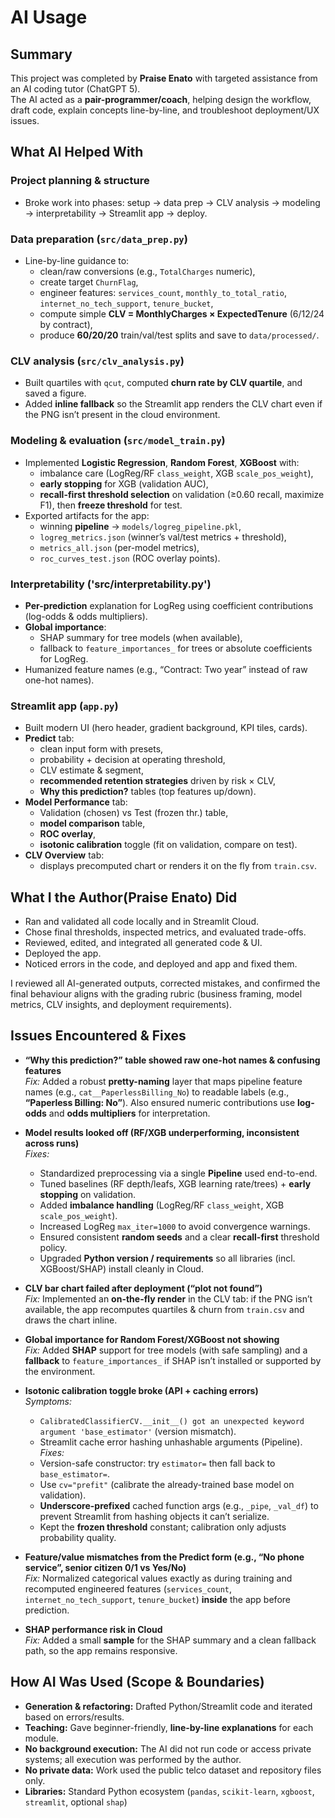 # AI Usage

## Summary

This project was completed by **Praise Enato** with targeted assistance from an AI coding tutor (ChatGPT 5).  
The AI acted as a **pair-programmer/coach**, helping design the workflow, draft code, explain concepts line-by-line, and troubleshoot deployment/UX issues.

## What AI Helped With

### Project planning & structure

- Broke work into phases: setup → data prep → CLV analysis → modeling → interpretability → Streamlit app → deploy.

### Data preparation (`src/data_prep.py`)

- Line-by-line guidance to:
  - clean/raw conversions (e.g., `TotalCharges` numeric),
  - create target `ChurnFlag`,
  - engineer features: `services_count`, `monthly_to_total_ratio`, `internet_no_tech_support`, `tenure_bucket`,
  - compute simple **CLV = MonthlyCharges × ExpectedTenure** (6/12/24 by contract),
  - produce **60/20/20** train/val/test splits and save to `data/processed/`.

### CLV analysis (`src/clv_analysis.py`)

- Built quartiles with `qcut`, computed **churn rate by CLV quartile**, and saved a figure.
- Added **inline fallback** so the Streamlit app renders the CLV chart even if the PNG isn’t present in the cloud environment.

### Modeling & evaluation (`src/model_train.py`)

- Implemented **Logistic Regression**, **Random Forest**, **XGBoost** with:
  - imbalance care (LogReg/RF `class_weight`, XGB `scale_pos_weight`),
  - **early stopping** for XGB (validation AUC),
  - **recall-first threshold selection** on validation (≥0.60 recall, maximize F1), then **freeze threshold** for test.
- Exported artifacts for the app:
  - winning **pipeline** → `models/logreg_pipeline.pkl`,
  - `logreg_metrics.json` (winner’s val/test metrics + threshold),
  - `metrics_all.json` (per-model metrics),
  - `roc_curves_test.json` (ROC overlay points).

### Interpretability ('src/interpretability.py')

- **Per-prediction** explanation for LogReg using coefficient contributions (log-odds & odds multipliers).
- **Global importance**:
  - SHAP summary for tree models (when available),
  - fallback to `feature_importances_` for trees or absolute coefficients for LogReg.
- Humanized feature names (e.g., “Contract: Two year” instead of raw one-hot names).

### Streamlit app (`app.py`)

- Built modern UI (hero header, gradient background, KPI tiles, cards).
- **Predict** tab:
  - clean input form with presets,
  - probability + decision at operating threshold,
  - CLV estimate & segment,
  - **recommended retention strategies** driven by risk × CLV,
  - **Why this prediction?** tables (top features up/down).
- **Model Performance** tab:
  - Validation (chosen) vs Test (frozen thr.) table,
  - **model comparison** table,
  - **ROC overlay**,
  - **isotonic calibration** toggle (fit on validation, compare on test).
- **CLV Overview** tab:
  - displays precomputed chart or renders it on the fly from `train.csv`.

## What I the Author(Praise Enato) Did

- Ran and validated all code locally and in Streamlit Cloud.
- Chose final thresholds, inspected metrics, and evaluated trade-offs.
- Reviewed, edited, and integrated all generated code & UI.
- Deployed the app.
- Noticed errors in the code, and deployed and app and fixed them.

I reviewed all AI-generated outputs, corrected mistakes, and confirmed the final behaviour aligns with the grading rubric (business framing, model metrics, CLV insights, and deployment requirements).

## Issues Encountered & Fixes

- **“Why this prediction?” table showed raw one-hot names & confusing features**  
  *Fix:* Added a robust **pretty-naming** layer that maps pipeline feature names (e.g., `cat__PaperlessBilling_No`) to readable labels (e.g., **“Paperless Billing: No”**). Also ensured numeric contributions use **log-odds** and **odds multipliers** for interpretation.

- **Model results looked off (RF/XGB underperforming, inconsistent across runs)**  
  *Fixes:*  
  - Standardized preprocessing via a single **Pipeline** used end-to-end.  
  - Tuned baselines (RF depth/leafs, XGB learning rate/trees) + **early stopping** on validation.  
  - Added **imbalance handling** (LogReg/RF `class_weight`, XGB `scale_pos_weight`).  
  - Increased LogReg `max_iter=1000` to avoid convergence warnings.  
  - Ensured consistent **random seeds** and a clear **recall-first** threshold policy.  
  - Upgraded **Python version / requirements** so all libraries (incl. XGBoost/SHAP) install cleanly in Cloud.

- **CLV bar chart failed after deployment (“plot not found”)**  
  *Fix:* Implemented an **on-the-fly render** in the CLV tab: if the PNG isn’t available, the app recomputes quartiles & churn from `train.csv` and draws the chart inline.

- **Global importance for Random Forest/XGBoost not showing**  
  *Fix:* Added **SHAP** support for tree models (with safe sampling) and a **fallback** to `feature_importances_` if SHAP isn’t installed or supported by the environment.

- **Isotonic calibration toggle broke (API + caching errors)**  
  *Symptoms:*  
  - `CalibratedClassifierCV.__init__() got an unexpected keyword argument 'base_estimator'` (version mismatch).  
  - Streamlit cache error hashing unhashable arguments (Pipeline).  
  *Fixes:*  
  - Version-safe constructor: try `estimator=` then fall back to `base_estimator=`.  
  - Use `cv="prefit"` (calibrate the already-trained base model on validation).  
  - **Underscore-prefixed** cached function args (e.g., `_pipe`, `_val_df`) to prevent Streamlit from hashing objects it can’t serialize.  
  - Kept the **frozen threshold** constant; calibration only adjusts probability quality.

- **Feature/value mismatches from the Predict form (e.g., “No phone service”, senior citizen 0/1 vs Yes/No)**  
  *Fix:* Normalized categorical values exactly as during training and recomputed engineered features (`services_count`, `internet_no_tech_support`, `tenure_bucket`) **inside** the app before prediction.

- **SHAP performance risk in Cloud**  
  *Fix:* Added a small **sample** for the SHAP summary and a clean fallback path, so the app remains responsive.

## How AI Was Used (Scope & Boundaries)

- **Generation & refactoring:** Drafted Python/Streamlit code and iterated based on errors/results.
- **Teaching:** Gave beginner-friendly, **line-by-line explanations** for each module.
- **No background execution:** The AI did not run code or access private systems; all execution was performed by the author.
- **No private data:** Work used the public telco dataset and repository files only.
- **Libraries:** Standard Python ecosystem (`pandas`, `scikit-learn`, `xgboost`, `streamlit`, optional `shap`)
